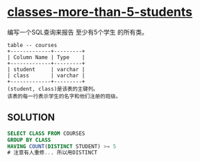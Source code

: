# [classes-more-than-5-students](https://leetcode-cn.com/problems/classes-more-than-5-students/)
编写一个SQL查询来报告 至少有5个学生 的所有类。
```
table -- courses
+-------------+---------+
| Column Name | Type    |
+-------------+---------+
| student     | varchar |
| class       | varchar |
+-------------+---------+
(student, class)是该表的主键列。
该表的每一行表示学生的名字和他们注册的班级。
```

## SOLUTION 
```SQL
SELECT CLASS FROM COURSES
GROUP BY CLASS
HAVING COUNT(DISTINCT STUDENT) >= 5
# 注意有人重修... 所以用DISTINCT 
```
